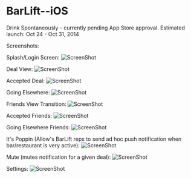 BarLift--iOS
============

Drink Spontaneously - currently pending App Store approval. Estimated launch: Oct 24 - Oct 31, 2014

Screenshots: 

Splash/Login Screen:
![ScreenShot](/screenshots/IMG_3506.png=320x568?raw=true)

Deal View:
![ScreenShot](/screenshots/IMG_4196.png?raw=true)

Accepted Deal:
![ScreenShot](/screenshots/IMG_8942.png?raw=true)

Going Elsewhere:
![ScreenShot](/screenshots/IMG_7595.png?raw=true)

Friends View Transition: 
![ScreenShot](/screenshots/IMG_3410.png?raw=true)

Accepted Friends:
![ScreenShot](/screenshots/IMG_0542.png?raw=true)

Going Elsewhere Friends:
![ScreenShot](/screenshots/IMG_2962.png?raw=true)

It's Poppin (Allow's BarLift reps to send ad hoc push notification when bar/restaurant is very active):
![ScreenShot](/screenshots/IMG_6931.png?raw=true)

Mute (mutes notification for a given deal): 
![ScreenShot](/screenshots/IMG_8302.png?raw=true)

Settings:
![ScreenShot](/screenshots/IMG_8746.png?raw=true)

